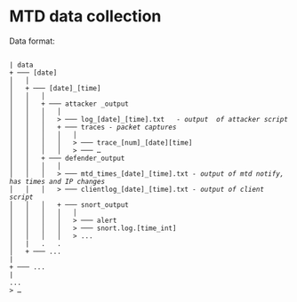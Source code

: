 # MTD data collection

Data format:
<pre><code>
| data
+ ─── [date]
│	│ 
│	+ ─── [date]_[time]
│	│	│
│	│	+ ─── attacker _output
│	│	│	│
│	│	│	> ─── log_[date]_[time].txt   <i>- output  of attacker script</i>
│	│	│	+ ─── traces <i>- packet captures </i>
│	│	│	│	│
│	│	│	│	> ─── trace_[num]_[date][time]
│	│	│	│	> ─── …
│	│	+ ─── defender_output
│	│	│	│
│	│	│	> ─── mtd_times_[date]_[time].txt <i>- output of mtd notify, has times and IP changes </i>
│	│	│	> ─── clientlog_[date]_[time].txt <i>- output of client script</i>
│	│	│	+ ─── snort_output
│	│	│	│	│
│	│	│	│	> ─── alert
│	│	│	│	> ─── snort.log.[time_int]
│	│	│	│	> ...
│	|   .   .
│	+ ─── ...
|
+ ─── ...
|
...
> …
</code></pre>

